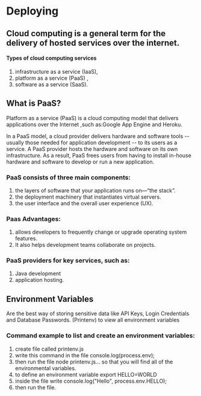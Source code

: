 # Deploying
## Cloud computing is a general term for the delivery of hosted services over the internet.
#### Types of cloud computing services
1. infrastructure as a service (IaaS),
2. platform as a service (PaaS) ,
3. software as a service (SaaS).

## What is PaaS?
Platform as a service (PaaS) is a cloud computing model that delivers applications over the Internet ,such as:Google App Engine and Heroku.

In a PaaS model, a cloud provider delivers hardware and software tools -- usually those needed for application development -- to its users as a service. A PaaS provider hosts the hardware and software on its own infrastructure. As a result, PaaS frees users from having to install in-house hardware and software to develop or run a new application.

### PaaS consists of three main components:
1. the layers of software that your application runs on—“the stack”.
2.  the deployment machinery that instantiates virtual servers.
3. the user interface and the overall user experience (UX).

### Paas Advantages:
1. allows developers to frequently change or upgrade operating system features.
2. It also helps development teams collaborate on projects.

### PaaS providers for key services, such as:
1. Java development
2. application hosting.

## Environment Variables
Are the best way of storing sensitive data like API Keys, Login Credentials and Database Passwords.
(Printenv) to view all environment variables

### Command example to list and create an environment variables:

1. create file called printenv.js
2. write this command in the file console.log(process.env);
3. then run the file node printenv.js… so that you will find all of the environmental variables.
4. to define an environment variable export HELLO=WORLD
5. inside the file write console.log("Hello", process.env.HELLO);
6. then run the file.
